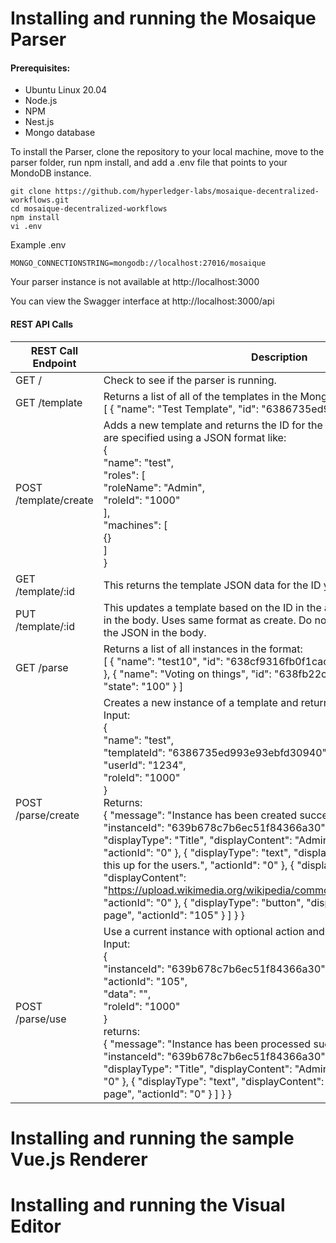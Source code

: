 # Installing and running the Mosaique Parser

#### Prerequisites:

- Ubuntu Linux 20.04
- Node.js
- NPM
- Nest.js
- Mongo database

To install the Parser, clone the repository to your local machine, move to the parser folder, run npm install, and add a .env file that points to your MondoDB instance.

```
git clone https://github.com/hyperledger-labs/mosaique-decentralized-workflows.git
cd mosaique-decentralized-workflows
npm install
vi .env
```

Example .env

```
MONGO_CONNECTIONSTRING=mongodb://localhost:27016/mosaique
```

Your parser instance is not available at http://localhost:3000 

You can view the Swagger interface at http://localhost:3000/api

#### REST API Calls

| REST Call Endpoint    | Description                                                  |
| --------------------- | ------------------------------------------------------------ |
| GET /                 | Check to see if the parser is running.                       |
| GET /template         | Returns a list of all of the templates in the Mongo database in the format <br />[   {     "name": "Test Template",     "id": "6386735ed993e93ebfd30940"   } ] |
| POST /template/create | Adds a new template and returns the ID for the new template.  Templates are specified using a JSON format like:<br />{<br/>  "name": "test",<br/>  "roles": [<br/>    "roleName": "Admin",<br/>    "roleId": "1000"<br/>   ],<br/>  "machines": [<br/>    {}<br/>  ]<br/>} |
| GET /template/:id     | This returns the template JSON data for the ID you put in the address |
| PUT /template/:id     | This updates a template based on the ID in the address bar and the JSON in the body.  Uses same format as create.  Do not put the templateId (_id) in the JSON in the body. |
| GET /parse            | Returns a list of all instances in the format:<br />[   {     "name": "test10",     "id": "638cf9316fb0f1cace225b40",     "state": "100"   },   {     "name": "Voting on things",     "id": "638fb22c2ba472bd8497c9aa",     "state": "100"   } ] |
| POST /parse/create    | Creates a new instance of a template and returns the display objects.  Input:<br />{<br/>  "name": "test",<br/>  "templateId": "6386735ed993e93ebfd30940",<br/>  "userId": "1234",<br/>  "roleId": "1000"<br/>}<br />Returns:<br />{   "message": "Instance has been created successfully",   "display": {     "instanceId": "639b678c7b6ec51f84366a30",     "displayData": [       {         "displayType": "Title",         "displayContent": "Admin opening page",         "actionId": "0"       },       {         "displayType": "text",         "displayContent": "You can open this up for the users.",         "actionId": "0"       },       {         "displayType": "image",         "displayContent": "https://upload.wikimedia.org/wikipedia/commons/6/6e/Golde33443.jpg",         "actionId": "0"       },       {         "displayType": "button",         "displayContent": "Open page",         "actionId": "105"       }     ]   } } |
| POST /parse/use       | Use a current instance with optional action and get the display objects.  Input:<br />{<br/>  "instanceId": "639b678c7b6ec51f84366a30",<br/>  "actionId": "105",<br/>  "data": "",<br/>  "roleId": "1000"<br/>}<br />returns:<br />{   "message": "Instance has been processed successfully",   "display": {     "instanceId": "639b678c7b6ec51f84366a30",     "displayData": [       {         "displayType": "Title",         "displayContent": "Admin open page",         "actionId": "0"       },       {         "displayType": "text",         "displayContent": "Wait for user to close the page",         "actionId": "0"       }     ]   } } |



# Installing and running the sample Vue.js Renderer

# Installing and running the Visual Editor